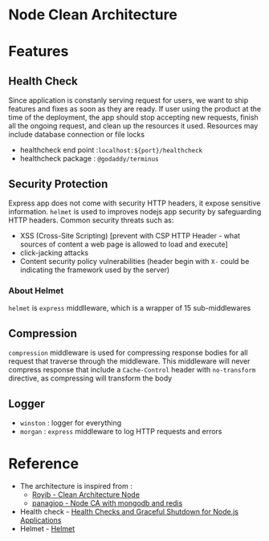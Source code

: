 
Node Clean Architecture
=======================

# Features

## Health Check
Since application is constanly serving request for users, we want to ship features and fixes as soon as they are ready. If user using the product at the time of the deployment, the app should stop accepting new requests, finish all the ongoing request, and clean up the resources it used. Resources may include database connection or file locks
- healthcheck end point :`localhost:${port}/healthcheck`
- healthcheck package : `@godaddy/terminus`

## Security Protection
Express app does not come with security HTTP headers, it expose sensitive information. `helmet` is used to improves nodejs app security by safeguarding HTTP headers. Common security threats such as:
- XSS (Cross-Site Scripting) [prevent with  CSP HTTP Header - what sources of content a web page is allowed to load and execute]
- click-jacking attacks
- Content security policy vulnerabilities (header begin with `X-` could be indicating the framework used by the server)

### About Helmet
`helmet` is `express` middlleware, which is a wrapper of 15 sub-middlewares 

## Compression
`compression` middleware is used for compressing response bodies for all request that traverse through the middleware. This middleware will never compress response that include a `Cache-Control` header with `no-transform` directive, as compressing will transform the body

## Logger
- `winston` : logger for everything
- `morgan` : `express` middleware to log HTTP requests and errors

# Reference

- The architecture is inspired from :
    - [Royib - Clean Architecture Node](https://github.com/royib/clean-architecture-node)
    - [panagiop - Node CA with mongodb and redis](https://github.com/panagiop/node.js-clean-architecture)
- Health check - [Health Checks and Graceful Shutdown for Node.js Applications](https://www.godaddy.com/engineering/2018/02/22/announcing-terminus/)
- Helmet - [Helmet](https://blog.logrocket.com/using-helmet-node-js-secure-application/)